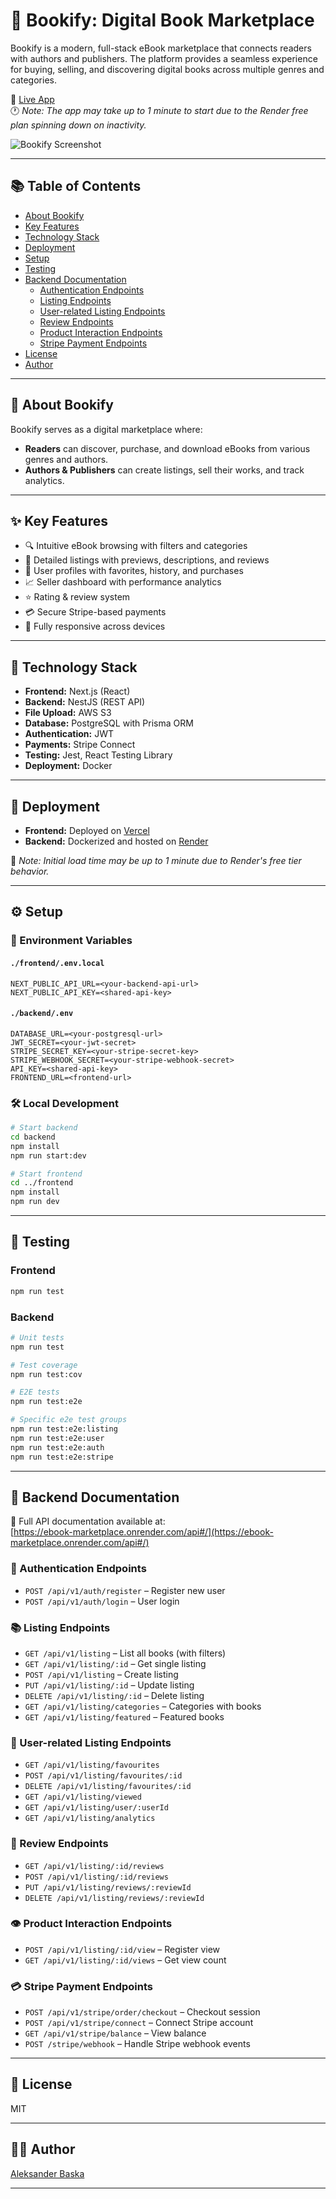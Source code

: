 
# 📖 Bookify: Digital Book Marketplace

Bookify is a modern, full-stack eBook marketplace that connects readers with authors and publishers. The platform provides a seamless experience for buying, selling, and discovering digital books across multiple genres and categories.

🔗 [Live App](https://ebook-marketplace-chi.vercel.app)  
🕐 _Note: The app may take up to 1 minute to start due to the Render free plan spinning down on inactivity._

![Bookify Screenshot](https://bookify-test.s3.eu-north-1.amazonaws.com/bookify.gif)

---

## 📚 Table of Contents

- [About Bookify](#about-bookify)
- [Key Features](#key-features)
- [Technology Stack](#technology-stack)
- [Deployment](#deployment)
- [Setup](#setup)
- [Testing](#testing)
- [Backend Documentation](#backend-documentation)
  - [Authentication Endpoints](#authentication-endpoints)
  - [Listing Endpoints](#listing-endpoints)
  - [User-related Listing Endpoints](#user-related-listing-endpoints)
  - [Review Endpoints](#review-endpoints)
  - [Product Interaction Endpoints](#product-interaction-endpoints)
  - [Stripe Payment Endpoints](#stripe-payment-endpoints)
- [License](#license)
- [Author](#author)

---

## 🧾 About Bookify

Bookify serves as a digital marketplace where:

- **Readers** can discover, purchase, and download eBooks from various genres and authors.  
- **Authors & Publishers** can create listings, sell their works, and track analytics.

---

## ✨ Key Features

- 🔍 Intuitive eBook browsing with filters and categories  
- 📘 Detailed listings with previews, descriptions, and reviews  
- 👤 User profiles with favorites, history, and purchases  
- 📈 Seller dashboard with performance analytics  
- ⭐ Rating & review system  
- 💳 Secure Stripe-based payments  
- 📱 Fully responsive across devices  

---

## 🧰 Technology Stack

- **Frontend:** Next.js (React)  
- **Backend:** NestJS (REST API)  
- **File Upload:** AWS S3  
- **Database:** PostgreSQL with Prisma ORM  
- **Authentication:** JWT  
- **Payments:** Stripe Connect  
- **Testing:** Jest, React Testing Library  
- **Deployment:** Docker  

---

## 🚀 Deployment

- **Frontend:** Deployed on [Vercel](https://ebook-marketplace-chi.vercel.app)  
- **Backend:** Dockerized and hosted on [Render](https://ebook-marketplace.onrender.com)  

📌 _Note: Initial load time may be up to 1 minute due to Render's free tier behavior._

---

## ⚙️ Setup

### 🔐 Environment Variables

#### `./frontend/.env.local`
```env
NEXT_PUBLIC_API_URL=<your-backend-api-url>
NEXT_PUBLIC_API_KEY=<shared-api-key>
```

#### `./backend/.env`
```env
DATABASE_URL=<your-postgresql-url>
JWT_SECRET=<your-jwt-secret>
STRIPE_SECRET_KEY=<your-stripe-secret-key>
STRIPE_WEBHOOK_SECRET=<your-stripe-webhook-secret>
API_KEY=<shared-api-key>
FRONTEND_URL=<frontend-url>
```

### 🛠️ Local Development

```bash
# Start backend
cd backend
npm install
npm run start:dev

# Start frontend
cd ../frontend
npm install
npm run dev
```

---

## 🧪 Testing

### Frontend
```bash
npm run test
```

### Backend
```bash
# Unit tests
npm run test

# Test coverage
npm run test:cov

# E2E tests
npm run test:e2e

# Specific e2e test groups
npm run test:e2e:listing
npm run test:e2e:user
npm run test:e2e:auth
npm run test:e2e:stripe
```

---

## 📘 Backend Documentation

📄 Full API documentation available at:  
[https://ebook-marketplace.onrender.com/api#/](https://ebook-marketplace.onrender.com/api#/)

### 🔐 Authentication Endpoints

- `POST /api/v1/auth/register` – Register new user  
- `POST /api/v1/auth/login` – User login  

### 📚 Listing Endpoints

- `GET /api/v1/listing` – List all books (with filters)  
- `GET /api/v1/listing/:id` – Get single listing  
- `POST /api/v1/listing` – Create listing  
- `PUT /api/v1/listing/:id` – Update listing  
- `DELETE /api/v1/listing/:id` – Delete listing  
- `GET /api/v1/listing/categories` – Categories with books  
- `GET /api/v1/listing/featured` – Featured books  

### 👤 User-related Listing Endpoints

- `GET /api/v1/listing/favourites`  
- `POST /api/v1/listing/favourites/:id`  
- `DELETE /api/v1/listing/favourites/:id`  
- `GET /api/v1/listing/viewed`  
- `GET /api/v1/listing/user/:userId`  
- `GET /api/v1/listing/analytics`  

### 📝 Review Endpoints

- `GET /api/v1/listing/:id/reviews`  
- `POST /api/v1/listing/:id/reviews`  
- `PUT /api/v1/listing/reviews/:reviewId`  
- `DELETE /api/v1/listing/reviews/:reviewId`  

### 👁️ Product Interaction Endpoints

- `POST /api/v1/listing/:id/view` – Register view  
- `GET /api/v1/listing/:id/views` – Get view count  

### 💳 Stripe Payment Endpoints

- `POST /api/v1/stripe/order/checkout` – Checkout session  
- `POST /api/v1/stripe/connect` – Connect Stripe account  
- `GET /api/v1/stripe/balance` – View balance  
- `POST /stripe/webhook` – Handle Stripe webhook events  

---

## 📄 License

MIT

---

## 👨‍💻 Author

[Aleksander Baska](https://github.com/baskaaleksander)

---
